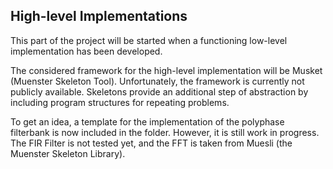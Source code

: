 ## High-level Implementations

This part of the project will be started when a functioning low-level implementation has been developed.

The considered framework for the high-level implementation will be Musket (Muenster Skeleton Tool). Unfortunately, the framework is currently not publicly available. Skeletons provide an additional step of abstraction by including program structures for repeating problems. 

To get an idea, a template for the implementation of the polyphase filterbank is now included in the folder. However, it is still work in progress. The FIR Filter is not tested yet, and the FFT is taken from Muesli (the Muenster Skeleton Library).